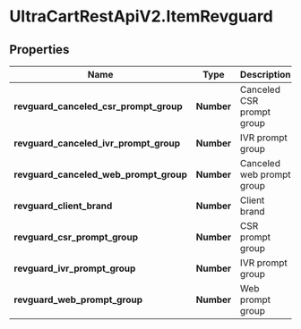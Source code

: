 # UltraCartRestApiV2.ItemRevguard

## Properties
Name | Type | Description | Notes
------------ | ------------- | ------------- | -------------
**revguard_canceled_csr_prompt_group** | **Number** | Canceled CSR prompt group | [optional] 
**revguard_canceled_ivr_prompt_group** | **Number** | IVR prompt group | [optional] 
**revguard_canceled_web_prompt_group** | **Number** | Canceled web prompt group | [optional] 
**revguard_client_brand** | **Number** | Client brand | [optional] 
**revguard_csr_prompt_group** | **Number** | CSR prompt group | [optional] 
**revguard_ivr_prompt_group** | **Number** | IVR prompt group | [optional] 
**revguard_web_prompt_group** | **Number** | Web prompt group | [optional] 


